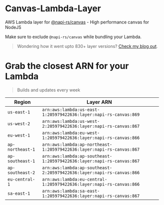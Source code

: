 # Canvas-Lambda-Layer

AWS Lambda layer for [@napi-rs/canvas](https://github.com/Brooooooklyn/canvas) - High performance canvas for NodeJS

Make sure to exclude `@napi-rs/canvas` while bundling your Lambda.

> Wondering how it went upto 830+ layer versions? [Check my blog out](https://learnaws.io/blog/lambda-layer-recursion).

# Grab the closest ARN for your Lambda
> Builds and updates every week

| Region | Layer ARN |
| ------ | --------- |
|`us-east-1`|`arn:aws:lambda:us-east-1:205979422636:layer:napi-rs-canvas:869`|
|`us-west-2`|`arn:aws:lambda:us-west-2:205979422636:layer:napi-rs-canvas:867`|
|`eu-west-1`|`arn:aws:lambda:eu-west-1:205979422636:layer:napi-rs-canvas:866`|
|`ap-northeast-1`|`arn:aws:lambda:ap-northeast-1:205979422636:layer:napi-rs-canvas:867`|
|`ap-southeast-1`|`arn:aws:lambda:ap-southeast-1:205979422636:layer:napi-rs-canvas:867`|
|`ap-southeast-2`|`arn:aws:lambda:ap-southeast-2:205979422636:layer:napi-rs-canvas:866`|
|`eu-central-1`|`arn:aws:lambda:eu-central-1:205979422636:layer:napi-rs-canvas:866`|
|`sa-east-1`|`arn:aws:lambda:sa-east-1:205979422636:layer:napi-rs-canvas:867`|
